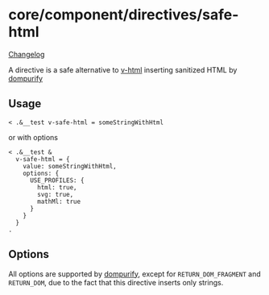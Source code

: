 # core/component/directives/safe-html

[Changelog](./CHANGELOG.md)

A directive is a safe alternative to [v-html](https://vuejs.org/api/built-in-directives.html#v-html) inserting sanitized HTML by [dompurify](https://github.com/cure53/DOMPurify)

## Usage

```
< .&__test v-safe-html = someStringWithHtml
```

or with options

```
< .&__test &
  v-safe-html = {
    value: someStringWithHtml,
    options: {
      USE_PROFILES: {
        html: true,
        svg: true,
        mathMl: true
      }
    }
  }
.
```

## Options

All options are supported by [dompurify](https://github.com/cure53/DOMPurify), except for `RETURN_DOM_FRAGMENT` and `RETURN_DOM`, due to the fact that this directive inserts only strings.
